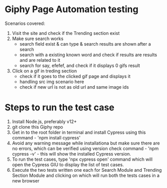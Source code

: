 # Giphy Page Automation testing
Scenarios covered:
1. Visit the site and check if the Trending section exist
2. Make sure search works
	- search field exist & can type & search results are shown after a search
	- search with a existing known word and check if results are results and are related to it
	- search for say, efefef, and check if it displays 0 gifs result
3. Click on a gif in treding section 
	- check if it goes to the clicked gif page and displays it
	- handling src img scenario here
	- check if new url is not as old url and same image ids

# Steps to run the test case
1. Install Node.js, preferably v12+
2. git clone this Giphy repo 
3. Get in to the root folder in terminal and install Cypress using this command - 'npm install cypress'
4. Avoid any warning message while installationa but make sure there are no errors, which can be verified using version check command - 'npm cypress -v' - this will show the installed Cypress version.
5. To run the test cases, type 'npx cypress open' command which will open the Cypress GIU to display the list of test cases.
6. Execute the two tests written one each for Search Module and Trending Section Module and clicking on which will run both the tests cases in a new browser
